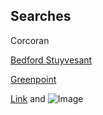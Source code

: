 ## Searches

Corcoran

[Bedford Stuyvesant](https://www.corcoran.com/homes-for-sale/location/bedford-stuyvesant-ny-7573/regionId=1)

[Greenpoint](https://www.corcoran.com/homes-for-sale/location/greenpoint-ny-7600/regionId=1)

[Link](url) and ![Image](src)
```
